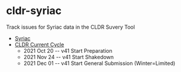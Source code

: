 # cldr-syriac
Track issues for Syriac data in the CLDR Suvery Tool

- [Syriac](https://st.unicode.org/cldr-apps/v#/syr//)
- [CLDR Current Cycle](https://docs.google.com/spreadsheets/d/1N6inI5R84UoYlRwuCNPBOAP7ri4q2CmJmh8DC5g-S6c/edit#gid=1680747936)
   - 2021 Oct 20 -- v41 Start Preparation
   - 2021 Nov 24 -- v41 Start Shakedown
   - 2021 Dec 01 -- v41 Start General Submission (Winter=Limited)

